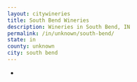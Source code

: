 ```yaml
---
layout: citywineries
title: South Bend Wineries
description: Wineries in South Bend, IN
permalink: /in/unknown/south-bend/
state: in
county: unknown
city: south bend
---
```

-
